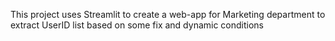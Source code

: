 This project uses Streamlit to create a web-app for Marketing department to extract UserID list based on some fix and dynamic conditions